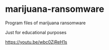 # marijuana-ransomware
 Program files of marijuana ransomware
 
 Just for educational purposes
 
 https://youtu.be/wbc0ZjReH1s
